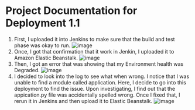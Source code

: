 # Project Documentation for Deployment 1.1

1. First, I uploaded it into Jenkins to make sure that the build and test phase was okay to run.
![image](https://github.com/auzhangLABS/C4_deployment1.1/assets/138344000/76ed22f4-8c91-4f9d-870c-7b87318dc3ee)
2. Once, I got that confirmation that it work in Jenkin, I uploaded it to Amazon Elastic Beanstalk. 
![image](https://github.com/auzhangLABS/C4_deployment1.1/assets/138344000/409792f2-490c-4946-b76b-968a4b93b4ad)
3. Then, I got an error that was showing that my Environment health was Degraded.
![image](https://github.com/auzhangLABS/C4_deployment1.1/assets/138344000/37168291-ed1b-4cab-84a4-9c363827d879)
4. I decided to look into the log to see what when wrong. I notice that I was unable to find a module called application. Here, I decide to go into this deployment to find the issue. Upon investigating, I find out that the appication.py file was accidentally spelled wrong. Once I fixed that, I rerun it in Jenkins and then upload it to Elastic Beanstalk.
![image](https://github.com/auzhangLABS/C4_deployment1.1/assets/138344000/cdc7db25-ab83-4636-bfe7-75f8bf3a96bb)
